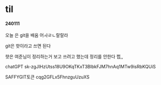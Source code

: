 # til

#### 240111
오늘 은 git을 배움 어ㅘㄹㄴ랄랄라

git은 햣이라고 쓰면 된다

햣은 여준님이 정리하는거 보고 쓰려고 했는데 정리를 안한다 쩝,,



chatGPT 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

SAFFYGIT토큰 cqg2GFLx5FhnzguUzuXS
